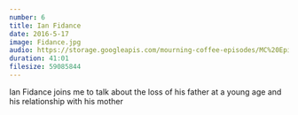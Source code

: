 ```yaml
---
number: 6
title: Ian Fidance
date: 2016-5-17
image: Fidance.jpg
audio: https://storage.googleapis.com/mourning-coffee-episodes/MC%20Episode%206%20-%20Ian%20Fidance.mp3
duration: 41:01
filesize: 59085844
---
```


Ian Fidance joins me to talk about the loss of his father at a young age and his relationship with his mother
